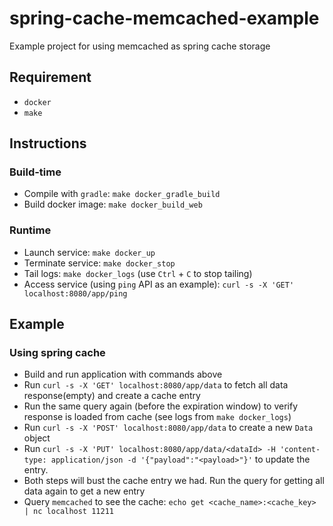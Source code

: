 # spring-cache-memcached-example
Example project for using memcached as spring cache storage

## Requirement
 - `docker`
 - `make`

## Instructions

### Build-time
 - Compile with `gradle`: `make docker_gradle_build`
 - Build docker image: `make docker_build_web`

### Runtime
 - Launch service: `make docker_up`
 - Terminate service: `make docker_stop`
 - Tail logs: `make docker_logs` (use `Ctrl` + `C` to stop tailing)
 - Access service (using `ping` API as an example): `curl -s -X 'GET' localhost:8080/app/ping`

## Example

### Using spring cache
 - Build and run application with commands above
 - Run `curl -s -X 'GET' localhost:8080/app/data` to fetch all data response(empty) and create a cache entry
 - Run the same query again (before the expiration window) to verify response is loaded from cache (see logs from `make docker_logs`)
 - Run `curl -s -X 'POST' localhost:8080/app/data` to create a new `Data` object
 - Run `curl -s -X 'PUT' localhost:8080/app/data/<dataId> -H 'content-type: application/json -d '{"payload":"<payload>"}'` to update the entry.
 - Both steps will bust the cache entry we had. Run the query for getting all data again to get a new entry
 - Query `memcached` to see the cache: `echo get <cache_name>:<cache_key> | nc localhost 11211`
